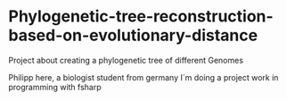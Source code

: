# Phylogenetic-tree-reconstruction-based-on-evolutionary-distance
Project about creating a phylogenetic tree of different Genomes

Philipp here, a biologist student from germany
I´m doing a project work in programming with fsharp
